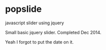 popslide
========

javascript slider using jquery


Small basic jquery slider. Completed Dec 2014. 

Yeah I forgot to put the date on it. 
